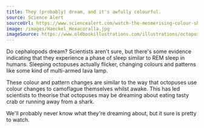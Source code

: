 ```yaml
---
title: They (probably) dream, and it's awfully colourful.
source: Science Alert
sourceUrl: https://www.sciencealert.com/watch-the-mesmerising-colour-shifts-of-a-sleeping-octopus
image: /images/Haeckel_Hexacoralla.jpg
imageSource: https://www.oldbookillustrations.com/illustrations/octopus/
---
```


Do cephalopods dream? Scientists aren't sure, but there's some evidence indicating that they experience a phase of sleep similar to REM sleep in humans. Sleeping octopuses actually flicker, changing colours and patterns like some kind of multi-armed lava lamp. 

These colour and pattern changes are similar to the way that octopuses use colour changes to camoflague themselves whilst awake. This has led scientists to theorise that octopuses may be dreaming about eating tasty crab or running away from a shark.

We'll probably never know what they're dreaming about, but it sure is pretty to watch. 
